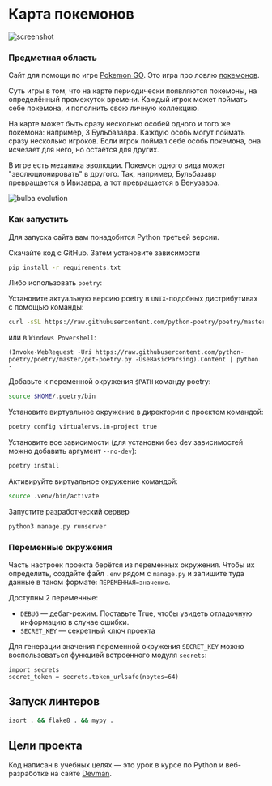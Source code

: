 # Карта покемонов

![screenshot](https://dvmn.org/filer/canonical/1563275070/172/)

### Предметная область

Сайт для помощи по игре [Pokemon GO](https://www.pokemongo.com/en-us/). Это игра про ловлю [покемонов](https://ru.wikipedia.org/wiki/%D0%9F%D0%BE%D0%BA%D0%B5%D0%BC%D0%BE%D0%BD).

Суть игры в том, что на карте периодически появляются покемоны, на определённый промежуток времени. Каждый игрок может поймать себе покемона, и пополнить свою личную коллекцию.

На карте может быть сразу несколько особей одного и того же покемона: например, 3 Бульбазавра. Каждую особь могут поймать сразу несколько игроков. Если игрок поймал себе особь покемона, она исчезает для него, но остаётся для других.

В игре есть механика эволюции. Покемон одного вида может "эволюционировать" в другого. Так, например, Бульбазавр превращается в Ивизавра, а тот превращается в Венузавра.

![bulba evolution](https://dvmn.org/filer/canonical/1562265973/167/)

### Как запустить

Для запуска сайта вам понадобится Python третьей версии.

Скачайте код с GitHub. Затем установите зависимости

```sh
pip install -r requirements.txt
```
Либо использовать `poetry`:

Установите актуальную версию poetry в `UNIX`-подобных дистрибутивах с помощью команды:
```sh
curl -sSL https://raw.githubusercontent.com/python-poetry/poetry/master/get-poetry.py | python3 -
```
или в `Windows Powershell`:
```
(Invoke-WebRequest -Uri https://raw.githubusercontent.com/python-poetry/poetry/master/get-poetry.py -UseBasicParsing).Content | python -
```
Добавьте к переменной окружения `$PATH` команду poetry:
```sh
source $HOME/.poetry/bin
```
Установите виртуальное окружение в директории с проектом командой:
```sh
poetry config virtualenvs.in-project true
```
Установите все зависимости (для установки без dev зависимостей можно добавить аргумент `--no-dev`):
```sh
poetry install
```
Активируйте виртуальное окружение командой: 
```sh
source .venv/bin/activate
```

Запустите разработческий сервер

```sh
python3 manage.py runserver
```

### Переменные окружения

Часть настроек проекта берётся из переменных окружения. Чтобы их определить, создайте файл `.env` рядом с `manage.py` и запишите туда данные в таком формате: `ПЕРЕМЕННАЯ=значение`.

Доступны 2 переменные:
- `DEBUG` — дебаг-режим. Поставьте True, чтобы увидеть отладочную информацию в случае ошибки.
- `SECRET_KEY` — секретный ключ проекта

Для генерации значения переменной окружения `SECRET_KEY` можно воспользоваться функцией встроенного модуля `secrets`:

```python3
import secrets
secret_token = secrets.token_urlsafe(nbytes=64)
```

## Запуск линтеров

```sh
isort . && flake8 . && mypy .
```

## Цели проекта

Код написан в учебных целях — это урок в курсе по Python и веб-разработке на сайте [Devman](https://dvmn.org).
